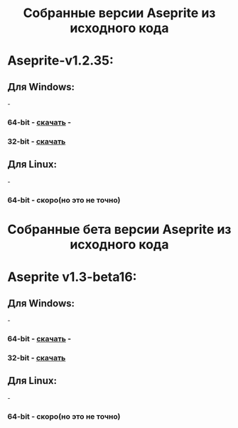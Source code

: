 <h1 align="center">Собранные версии Aseprite из исходного кода</h1>
<h1>Aseprite-v1.2.35:</h1>
<h2>Для Windows:</h2>
- <h3>64-bit - <a href="https://www.dropbox.com/s/yvtnd13twwguaay/Aseprite-v1.2.35_x64.zip?raw=1">скачать</a>
- <h3>32-bit - <a href="https://www.dropbox.com/s/8got9v268byxd4e/Aseprite-v1.2.35_x86.zip?raw=1">скачать</a>
<h2>Для Linux:</h2>
- <h3>64-bit - скоро(но это не точно)</h3>
<h1 align="center">Собранные бета версии Aseprite из исходного кода</h1>
<h1>Aseprite v1.3-beta16:</h1>
<h2>Для Windows:</h2>
- <h3>64-bit - <a href="https://www.dropbox.com/s/js7tn59swz7zpqg/Aseprite%20v1.3-beta16_x64.zip?raw=1">скачать</a>
- <h3>32-bit - <a href="https://www.dropbox.com/s/v94wc6cvwysw7ff/Aseprite%20v1.3-beta16_x86.zip?raw=1">скачать</a>
<h2>Для Linux:</h2>
- <h3>64-bit - скоро(но это не точно)</h3>
